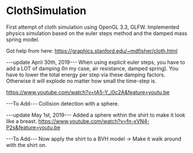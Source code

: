 # ClothSimulation
First attempt of cloth simulation using OpenGL 3.3, GLFW. Implemented physics simulation based on the euler steps method and the damped mass spring model.

Got help from here: https://graphics.stanford.edu/~mdfisher/cloth.html

---update April 30th, 2019---
When using explicit euler steps, you have to add a LOT of damping (In my case, air resistance, damped spring). You have to lower the total energy per step via these damping factors. Otherwise it will explode no matter how small the time-step is.

https://www.youtube.com/watch?v=tA5-Y_i0c2A&feature=youtu.be

---To Add---
Collision detection with a sphere.

---update May 1st, 2019---
Added a sphere within the shirt to make it look like a breast.
https://www.youtube.com/watch?v=fn-xVN4-P2s&feature=youtu.be

---To Add---
Now apply the shirt to a BVH model -> Make it walk around with the shirt on.
